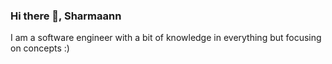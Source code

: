 ### Hi there 👋, Sharmaann

I am a software engineer with a bit of knowledge in everything but focusing on concepts :)
